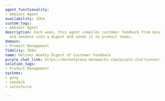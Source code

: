 ```yaml
---
agent_functionality:
- Ambient Agent
availability: IDEA
custom_tags:
- Ambient Agent
description: Each week, this agent compiles customer feedback from Gong, Salesforce,
  and Zendesk into a digest and sends it to product teams.
domain:
- Product Management
fidelity: IDEA
name: Deliver Weekly Digest of Customer Feedback
purple_chat_link: https://marketplace.moveworks.com/purple-chat?conversation=%7B%22messages%22%3A%5B%7B%22parts%22%3A%5B%7B%22richText%22%3A%22%3Ch3%3EWeekly+Customer+Feedback+Digest%3C%2Fh3%3E%3Cp%3E%3Cstrong%3ETop+Themes+This+Week%3A%3C%2Fstrong%3E+Performance%2C+UI+Glitches%2C+Feature+Request%3A+Dark+Mode%3C%2Fp%3E%3Cp%3E%3C%2Fp%3E%3Ch4%3EHighlights%3A%3C%2Fh4%3E%3Cul%3E%3Cli%3E%3Cp%3E%5C%22The+mobile+app+feels+sluggish+when+loading+my+dashboard.%5C%22%3C%2Fp%3E%3C%2Fli%3E%3Cli%3E%3Cp%3E%5C%22I+got+stuck+in+a+loop+trying+to+reset+my+password+on+the+website.%5C%22%3C%2Fp%3E%3C%2Fli%3E%3Cli%3E%3Cp%3E%5C%22Would+love+to+see+a+dark+mode+option%2C+my+eyes+would+thank+you%21%5C%22%3C%2Fp%3E%3C%2Fli%3E%3C%2Ful%3E%22%7D%2C%7B%22citations%22%3A%5B%7B%22citationTitle%22%3A%22Call+with+Acme+Corp%22%2C%22connectorName%22%3A%22gong%22%7D%2C%7B%22citationTitle%22%3A%22Ticket+%2348151%22%2C%22connectorName%22%3A%22zendesk%22%7D%2C%7B%22citationTitle%22%3A%22Evergreen+Co.+feedback%22%2C%22connectorName%22%3A%22salesforce%22%7D%5D%7D%5D%2C%22role%22%3A%22assistant%22%7D%5D%7D
solution_tags:
- Product Management
systems:
- gong
- zendesk
- salesforce

---
```

